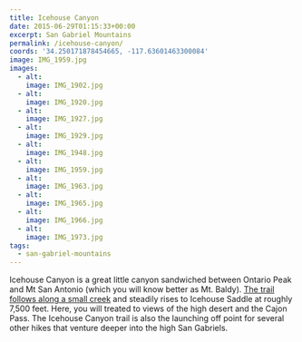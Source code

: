 ```yaml
---
title: Icehouse Canyon
date: 2015-06-29T01:15:33+00:00
excerpt: San Gabriel Mountains
permalink: /icehouse-canyon/
coords: '34.250171878454665, -117.63601463300084'
image: IMG_1959.jpg
images:
  - alt: 
    image: IMG_1902.jpg
  - alt: 
    image: IMG_1920.jpg
  - alt: 
    image: IMG_1927.jpg
  - alt: 
    image: IMG_1929.jpg
  - alt: 
    image: IMG_1948.jpg
  - alt: 
    image: IMG_1959.jpg
  - alt: 
    image: IMG_1963.jpg
  - alt: 
    image: IMG_1965.jpg
  - alt: 
    image: IMG_1966.jpg
  - alt: 
    image: IMG_1973.jpg
tags:
  - san-gabriel-mountains
---
```

Icehouse Canyon is a great little canyon sandwiched between Ontario Peak and Mt San Antonio (which you will know better as Mt. Baldy). <a href="http://www.modernhiker.com/2007/04/19/hiking-icehouse-canyon/">The trail follows along a small creek</a> and steadily rises to Icehouse Saddle at roughly 7,500 feet. Here, you will treated to views of the high desert and the Cajon Pass. The Icehouse Canyon trail is also the launching off point for several other hikes that venture deeper into the high San Gabriels.

